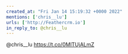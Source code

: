 ```yaml
---
created_at: "Fri Jan 14 15:19:32 +0000 2022"
mentions: ['chris__lu']
urls: ['http://Feathercrm.io']
in_reply_to: @chris__lu
---
```


@chris__lu https://t.co/0MlTUjALmZ